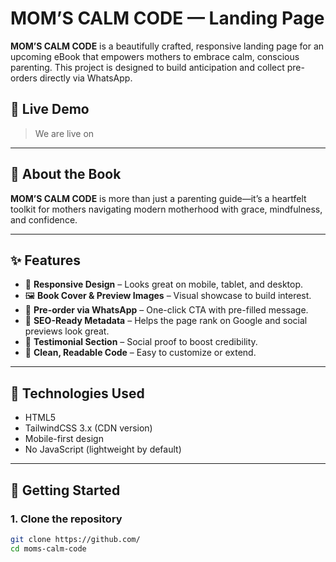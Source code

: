 # MOM’S CALM CODE — Landing Page

**MOM’S CALM CODE** is a beautifully crafted, responsive landing page for an upcoming eBook that empowers mothers to embrace calm, conscious parenting. This project is designed to build anticipation and collect pre-orders directly via WhatsApp.

## 🌟 Live Demo
> We are live on 

---

## 📖 About the Book

**MOM’S CALM CODE** is more than just a parenting guide—it’s a heartfelt toolkit for mothers navigating modern motherhood with grace, mindfulness, and confidence.

---

## ✨ Features

- 📱 **Responsive Design** – Looks great on mobile, tablet, and desktop.
- 🖼️ **Book Cover & Preview Images** – Visual showcase to build interest.
- 💬 **Pre-order via WhatsApp** – One-click CTA with pre-filled message.
- 🎯 **SEO-Ready Metadata** – Helps the page rank on Google and social previews look great.
- 📢 **Testimonial Section** – Social proof to boost credibility.
- 🧠 **Clean, Readable Code** – Easy to customize or extend.

---

## 🔧 Technologies Used

- HTML5
- TailwindCSS 3.x (CDN version)
- Mobile-first design
- No JavaScript (lightweight by default)

---

## 🚀 Getting Started

### 1. Clone the repository
```bash
git clone https://github.com/
cd moms-calm-code
